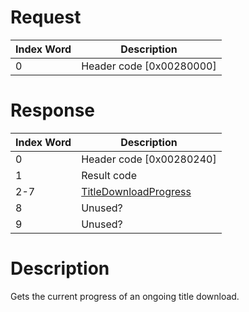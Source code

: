 # Request

| Index Word | Description                |
|------------|----------------------------|
| 0          | Header code \[0x00280000\] |

# Response

| Index Word | Description                                                            |
|------------|------------------------------------------------------------------------|
| 0          | Header code \[0x00280240\]                                             |
| 1          | Result code                                                            |
| 2-7        | [TitleDownloadProgress](NIM_Services#TitleDownloadProgress "wikilink") |
| 8          | Unused?                                                                |
| 9          | Unused?                                                                |

# Description

Gets the current progress of an ongoing title download.
